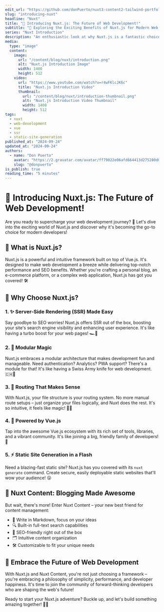 ```yaml
---
edit_url: "https://github.com/donPuerto/nuxt3-content2-tailwind-portfolio/blob/master/content/blog/nuxt/1.introduction.md"
slug: "introducing-nuxt"
headline: "Nuxt"
title: "🚀 Introducing Nuxt.js: The Future of Web Development!"
subtitle: "🌟 Exploring the Exciting Benefits of Nuxt.js for Modern Web Development"
series: "Nuxt Introduction"
description: "An enthusiastic look at why Nuxt.js is a fantastic choice for developers, especially for those interested in efficient web development and content management!"
media:
  type: "image"
  content:
    image:
      url: "/content/blog/nuxt/introduction.png"
      alt: "Nuxt.js Introduction Image"
      width: 1400
      height: 512
    video:
      url: "https://www.youtube.com/watch?v=r4wFKlcJK6c"
      title: "Nuxt.js Introduction Video"
      thumbnail:
        url: "/content/blog/nuxt/introduction-thumbnail.png"
        alt: "Nuxt.js Introduction Video Thumbnail"
        width: 1400
        height: 512
tags:
  - nuxt
  - web-development
  - vue
  - ssr
  - static-site-generation
published_at: "2024-09-24"
updated_at: "2024-09-24"
authors:
  - name: "Don Puerto"
    avatar: "https://2.gravatar.com/avatar/ff79022e06afd664413d275280d046ff5b907812e21a1f7be9b79b3b77ec79a2?size=256"
    slug: "@donpuerto"
is_publish: true
reading_time: "5 minutes"
---
```


# 🚀 Introducing Nuxt.js: The Future of Web Development!

Are you ready to supercharge your web development journey? 💪 Let's dive into the exciting world of Nuxt.js and discover why it's becoming the go-to choice for modern developers!

## 🌟 What is Nuxt.js?

Nuxt.js is a powerful and intuitive framework built on top of Vue.js. It's designed to make web development a breeze while delivering top-notch performance and SEO benefits. Whether you're crafting a personal blog, an e-commerce platform, or a complex web application, Nuxt.js has got you covered! 🛠️

## 🎉 Why Choose Nuxt.js?

### 1. ✨ Server-Side Rendering (SSR) Made Easy

Say goodbye to SEO worries! Nuxt.js offers SSR out of the box, boosting your site's search engine visibility and enhancing user experience. It's like having a turbo boost for your web pages! 🏎️💨

### 2. 🧩 Modular Magic

Nuxt.js embraces a modular architecture that makes development fun and manageable. Need authentication? Analytics? PWA support? There's a module for that! It's like having a Swiss Army knife for web development. 🇨🇭🔪

### 3. 📁 Routing That Makes Sense

With Nuxt.js, your file structure is your routing system. No more manual route setups – just organize your files logically, and Nuxt does the rest. It's so intuitive, it feels like magic! 🎩✨

### 4. 💚 Powered by Vue.js

Tap into the awesome Vue.js ecosystem with its rich set of tools, libraries, and a vibrant community. It's like joining a big, friendly family of developers! 🤗

### 5. ⚡ Static Site Generation in a Flash

Need a blazing-fast static site? Nuxt.js has you covered with its `nuxt generate` command. Create secure, easily deployable static websites that'll wow your audience! 😮

## 🚀 Nuxt Content: Blogging Made Awesome

But wait, there's more! Enter Nuxt Content – your new best friend for content management:

- 📝 Write in Markdown, focus on your ideas
- 🔍 Built-in full-text search capabilities
- 🏅 SEO-friendly right out of the box
- 🗂️ Intuitive content organization
- 🛠️ Customizable to fit your unique needs

## 🎊 Embrace the Future of Web Development

With Nuxt.js and Nuxt Content, you're not just choosing a framework – you're embracing a philosophy of simplicity, performance, and developer happiness. It's time to join the community of forward-thinking developers who are shaping the web's future!

Ready to start your Nuxt.js adventure? Buckle up, and let's build something amazing together! 🚀🌟
